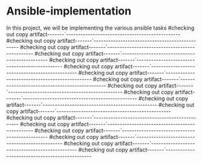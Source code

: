 # Ansible-implementation
In this project, we will be implementing the various ansible tasks
#checking out copy artifact-------´-----------------------------------------------
#checking out copy artifact-------´-----------------------------------------------
#checking out copy artifact-------´-----------------------------------------------
#checking out copy artifact-------´-----------------------------------------------
#checking out copy artifact-------´-----------------------------------------------
#checking out copy artifact-------´-----------------------------------------------
#checking out copy artifact-------´-----------------------------------------------
#checking out copy artifact-------´-----------------------------------------------
#checking out copy artifact-------´-----------------------------------------------
#checking out copy artifact-------´-----------------------------------------------
#checking out copy artifact-------´-----------------------------------------------
#checking out copy artifact-------´-----------------------------------------------
#checking out copy artifact-------´-----------------------------------------------
#checking out copy artifact-------´-----------------------------------------------
#checking out copy artifact-------´-----------------------------------------------
#checking out copy artifact-------´-----------------------------------------------
#checking out copy artifact-------´-----------------------------------------------
#checking out copy artifact-------´-----------------------------------------------
